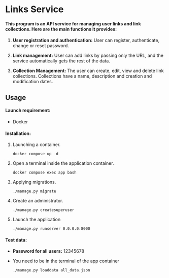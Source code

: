 # Links Service

#### This program is an API service for managing user links and link collections. Here are the main functions it provides:

1. **User registration and authentication:** User can register, authenticate, change or reset password.

2. **Link management:** User can add links by passing only the URL, and the service automatically gets the rest of the data.

3. **Collection Management:** The user can create, edit, view and delete link collections. Collections have a name, description and creation and modification dates.

## Usage

#### Launch requirement:

+ Docker

#### Installation:

1. Launching a container.

    ```
    docker compose up -d
    ````

2. Open a terminal inside the application container.

    ```
    docker compose exec app bash
    ```

3. Applying migrations.

    ```
    ./manage.py migrate
    ```
4. Create an administrator.

    ```
    ./manage.py createsuperuser
    ```
5. Launch the application

    ```
    ./manage.py runserver 0.0.0.0:8000
    ```

#### Test data:

+ **Password for all users:** 12345678

+ You need to be in the terminal of the app container

    ```
    ./manage.py loaddata all_data.json
    ```
